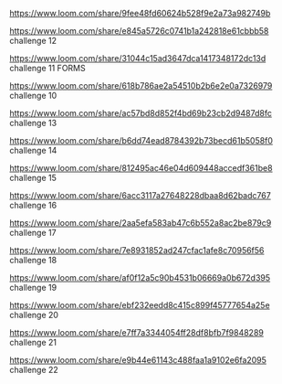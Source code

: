 https://www.loom.com/share/9fee48fd60624b528f9e2a73a982749b



https://www.loom.com/share/e845a5726c0741b1a242818e61cbbb58 challenge 12


https://www.loom.com/share/31044c15ad3647dca1417348172dc13d challenge 11 FORMS


https://www.loom.com/share/618b786ae2a54510b2b6e2e0a7326979 challenge 10

https://www.loom.com/share/ac57bd8d852f4bd69b23cb2d9487d8fc challenge 13

https://www.loom.com/share/b6dd74ead8784392b73becd61b5058f0 challenge 14


https://www.loom.com/share/812495ac46e04d609448accedf361be8 challenge 15

https://www.loom.com/share/6acc3117a27648228dbaa8d62badc767 challenge 16

https://www.loom.com/share/2aa5efa583ab47c6b552a8ac2be879c9 challenge 17

https://www.loom.com/share/7e8931852ad247cfac1afe8c70956f56 challenge 18

https://www.loom.com/share/af0f12a5c90b4531b06669a0b672d395 challenge 19


https://www.loom.com/share/ebf232eedd8c415c899f45777654a25e challenge 20

https://www.loom.com/share/e7ff7a3344054ff28df8bfb7f9848289 challenge 21

https://www.loom.com/share/e9b44e61143c488faa1a9102e6fa2095 challenge 22

